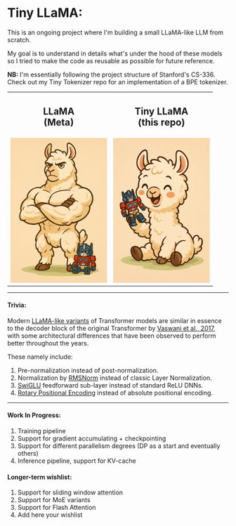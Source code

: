# Tiny LLaMA:
This is an ongoing project where I'm building a small LLaMA-like LLM from scratch.

My goal is to understand in details what's under the hood of these models so I tried to make the code as reusable as possible for future reference.

**NB:** I'm essentially following the project structure of Stanford's CS-336. Check out my Tiny Tokenizer repo for an implementation of a BPE tokenizer.

<p align="center">
  <table>
    <tr>
      <td align="center"><h2><b>LLaMA</b> <br/>(Meta)</h2></td>
      <td align="center"><h2><b>Tiny LLaMA</b> <br/>(this repo)</h2></td>
    </tr>
    <tr>
      <td align="center"><img src="./illus/repo_illu.png" width="220"/></td>
      <td align="center"><img src="./illus/repo_illu_2.png" width="220"/></td>
    </tr>
  </table>
</p>

---
#### Trivia:
Modern [LLaMA-like variants](https://arxiv.org/pdf/2302.13971) of Transformer models are similar in essence to the decoder block of the original Transformer by [Vaswani et al., 2017](https://arxiv.org/pdf/1706.03762), with some architectural differences that have been observed to perform better throughout the years.

These namely include:

1. Pre-normalization instead of post-normalization.
2. Normalization by [RMSNorm](https://arxiv.org/pdf/1910.07467) instead of classic Layer Normalization.
3. [SwiGLU](https://arxiv.org/pdf/2002.05202) feedforward sub-layer instead of standard ReLU DNNs.
4. [Rotary Positional Encoding](https://arxiv.org/pdf/2104.09864) instead of absolute positional encoding.

---
#### Work In Progress:

1. Training pipeline
2. Support for gradient accumulating + checkpointing
3. Support for different parallelism degrees (DP as a start and eventually others)
4. Inference pipeline, support for KV-cache

#### Longer-term wishlist:

1. Support for sliding window attention
2. Support for MoE variants
3. Support for Flash Attention
4. Add here your wishlist
